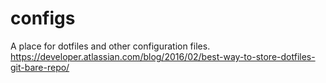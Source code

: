 # configs
A place for dotfiles and other configuration files.
https://developer.atlassian.com/blog/2016/02/best-way-to-store-dotfiles-git-bare-repo/
